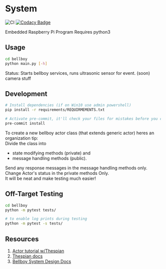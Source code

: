 # System

![CI](https://github.com/Bellboy-Capstone/System/workflows/CI/badge.svg)
[![Codacy Badge](https://app.codacy.com/project/badge/Grade/4150c01ff4e54051a6d930103ea02747)](https://www.codacy.com/gh/Bellboy-Capstone/System/dashboard?utm_source=github.com&amp;utm_medium=referral&amp;utm_content=Bellboy-Capstone/System&amp;utm_campaign=Badge_Grade)

Embedded Raspberry Pi Program
Requires python3

## Usage
```sh
cd bellboy
python main.py [-h]
```
Status:
Starts bellboy services,
runs ultrasonic sensor for event.
(soon) camera stuff

## Development

```sh
# Install dependencies (if on Win10 use admin powershell)
pip install -r requirements/REQUIRMEMENTS.txt

# Activate pre-commit, it'll check your files for mistakes before you commit
pre-commit install
```

To create a new bellboy actor class (that extends generic actor) heres an organization tip:\
Divide the class into
  * state modifying methods (private) and
  * message handling methods (public).

Send any response messages in the message handling methods only.\
Change Actor's status in the private methods Only.\
It will be neat and make testing much easier!

## Off-Target Testing

```sh
cd bellboy
python -m pytest tests/

# to enable log prints during testing
python -m pytest -s tests/
```

## Resources

1. [Actor tutorial w/Thespian](https://bytes.yingw787.com/posts/2019/02/02/concurrency_with_python_actor_models/)
2. [Thespian docs](https://thespianpy.com/doc/using.pdf)
3. [Bellboy System Design Docs](https://docs.google.com/document/d/1evlRdKOI3afeYZ6nM9aUaCTM6Om1ZHrmEGwIfv0Pv6I/edit?usp=sharing)
